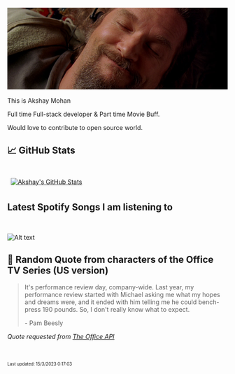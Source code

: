 [![Akshay's GitHub Banner](./assets/bigLebowski.jpg)](https://github.com/AkshayHere)

This is Akshay Mohan

Full time Full-stack developer & Part time Movie Buff.

Would love to contribute to open source world.

## &#x1f4c8; GitHub Stats

<br>
<a href="https://github.com/akshayhere">
  <img align="center" style="margin:0.5rem" src="https://dudes-abides-this-github-stats.vercel.app/api/top-langs/?username=akshayhere&layout=compact&hide=html,css&disable_animations=true&theme=cobalt&card_width=410px" alt="Akshay's GitHub Stats" />
</a>

<br>

## Latest Spotify Songs I am listening to

<br>

![Alt text](https://spotify-recently-played-readme.vercel.app/api?user=akshay_here&unique={true|1|on|yes})

## 📣 Random Quote from characters of the Office TV Series (US version)

> It's performance review day, company-wide. Last year, my performance review started with Michael asking me what my hopes and dreams were, and it ended with him telling me he could bench-press 190 pounds. So, I don't really know what to expect.
>
> <p>- Pam Beesly</p>

_Quote requested from [The Office API](https://www.officeapi.dev/)_

<br>

<sub><sup>Last updated: 15/3/2023 0:17:03</sup></sub>
